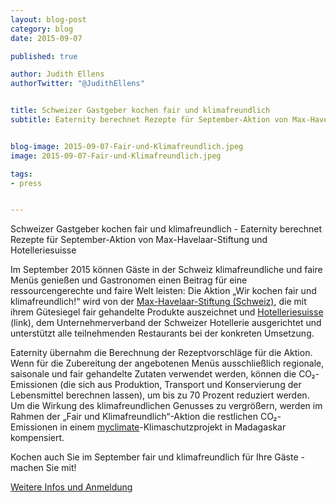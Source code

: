 ```yaml
---
layout: blog-post
category: blog
date: 2015-09-07

published: true

author: Judith Ellens
authorTwitter: "@JudithEllens"


title: Schweizer Gastgeber kochen fair und klimafreundlich
subtitle: Eaternity berechnet Rezepte für September-Aktion von Max-Havelaar-Stiftung und Hotelleriesuisse


blog-image: 2015-09-07-Fair-und-Klimafreundlich.jpeg
image: 2015-09-07-Fair-und-Klimafreundlich.jpeg

tags:
- press


---
```


Schweizer Gastgeber kochen fair und klimafreundlich - Eaternity berechnet Rezepte für September-Aktion von Max-Havelaar-Stiftung und Hotelleriesuisse

Im September 2015 können Gäste in der Schweiz klimafreundliche und faire Menüs genießen und Gastronomen einen Beitrag für eine ressourcengerechte und faire Welt leisten: Die Aktion „Wir kochen fair und klimafreundlich!“ wird von der [Max-Havelaar-Stiftung (Schweiz)][2], die mit ihrem Gütesiegel fair gehandelte Produkte auszeichnet und [Hotelleriesuisse][3] (link), dem Unternehmerverband der Schweizer Hotellerie ausgerichtet und unterstützt alle teilnehmenden Restaurants bei der konkreten Umsetzung. 

Eaternity übernahm die Berechnung der Rezeptvorschläge für die Aktion.
Wenn für die Zubereitung der angebotenen Menüs ausschließlich regionale, saisonale und fair gehandelte Zutaten verwendet werden, können die CO₂-Emissionen (die sich aus Produktion, Transport und Konservierung der Lebensmittel berechnen lassen), um bis zu 70 Prozent reduziert werden. 
Um die Wirkung des klimafreundlichen Genusses zu vergrößern, werden im Rahmen der „Fair und Klimafreundlich“-Aktion die restlichen CO₂-Emissionen in einem [myclimate][4]-Klimaschutzprojekt in Madagaskar kompensiert.

Kochen auch Sie im September fair und klimafreundlich für Ihre Gäste - machen Sie mit!

[Weitere Infos und Anmeldung][1]

[1]:http://www.maxhavelaar.ch/index.php?id=485&L=0
[2]:http://www.maxhavelaar.ch/de/homepage/
[3]:https://www.hotelleriesuisse.ch/de/pub/index.htm
[4]:http://www.myclimate.org/de/